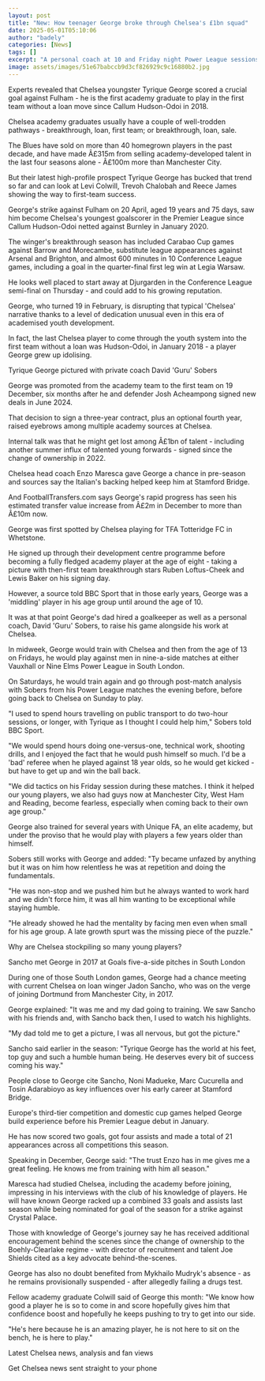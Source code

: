 ```yaml
---
layout: post
title: "New: How teenager George broke through Chelsea's £1bn squad"
date: 2025-05-01T05:10:06
author: "badely"
categories: [News]
tags: []
excerpt: "A personal coach at 10 and Friday night Power League sessions - how teenage Tyrique George broke into Chelsea's £1bn squad."
image: assets/images/51e67babccb9d3cf826929c9c16880b2.jpg
---
```


Experts revealed that Chelsea youngster Tyrique George scored a crucial goal against Fulham - he is the first academy graduate to play in the first team without a loan move since Callum Hudson-Odoi in 2018.

Chelsea academy graduates usually have a couple of well-trodden pathways - breakthrough, loan, first team; or breakthrough, loan, sale.

The Blues have sold on more than 40 homegrown players in the past decade, and have made Â£315m from selling academy-developed talent in the last four seasons alone - Â£100m more than Manchester City.

But their latest high-profile prospect Tyrique George has bucked that trend so far and can look at Levi Colwill, Trevoh Chalobah and Reece James showing the way to first-team success.

George's strike against Fulham on 20 April, aged 19 years and 75 days, saw him become Chelsea's youngest goalscorer in the Premier League since Callum Hudson-Odoi netted against Burnley in January 2020.

The winger's breakthrough season has included Carabao Cup games against Barrow and Morecambe, substitute league appearances against Arsenal and Brighton, and almost 600 minutes in 10 Conference League games, including a goal in the quarter-final first leg win at Legia Warsaw.

He looks well placed to start away at Djurgarden in the Conference League semi-final on Thursday - and could add to his growing reputation.

George, who turned 19 in February, is disrupting that typical 'Chelsea' narrative thanks to a level of dedication unusual even in this era of academised youth development.

In fact, the last Chelsea player to come through the youth system into the first team without a loan was Hudson-Odoi, in January 2018 - a player George grew up idolising.

Tyrique George pictured with private coach David 'Guru' Sobers 

George was promoted from the academy team to the first team on 19 December, six months after he and defender Josh Acheampong signed new deals in June 2024.

That decision to sign a three-year contract, plus an optional fourth year, raised eyebrows among multiple academy sources at Chelsea.

Internal talk was that he might get lost among Â£1bn of talent - including another summer influx of talented young forwards - signed since the change of ownership in 2022.

Chelsea head coach Enzo Maresca gave George a chance in pre-season and sources say the Italian's backing helped keep him at Stamford Bridge.

And FootballTransfers.com says George's rapid progress has seen his estimated transfer value increase from Â£2m in December to more than Â£10m now. 

George was first spotted by Chelsea playing for TFA Totteridge FC in Whetstone.

He signed up through their development centre programme before becoming a fully fledged academy player at the age of eight - taking a picture with then-first team breakthrough stars Ruben Loftus-Cheek and Lewis Baker on his signing day. 

However, a source told BBC Sport that in those early years, George was a 'middling' player in his age group until around the age of 10. 

It was at that point George's dad hired a goalkeeper as well as a personal coach, David 'Guru' Sobers, to raise his game alongside his work at Chelsea. 

In midweek, George would train with Chelsea and then from the age of 13 on Fridays, he would play against men in nine-a-side matches at either Vauxhall or Nine Elms Power League in South London. 

On Saturdays, he would train again and go through post-match analysis with Sobers from his Power League matches the evening before, before going back to Chelsea on Sunday to play. 

"I used to spend hours travelling on public transport to do two-hour sessions, or longer, with Tyrique as I thought I could help him," Sobers told BBC Sport. 

"We would spend hours doing one-versus-one, technical work, shooting drills, and I enjoyed the fact that he would push himself so much. I'd be a 'bad' referee when he played against 18 year olds, so he would get kicked - but have to get up and win the ball back.

"We did tactics on his Friday session during these matches. I think it helped our young players, we also had guys now at Manchester City, West Ham and Reading, become fearless, especially when coming back to their own age group."

George also trained for several years with Unique FA, an elite academy, but under the proviso that he would play with players a few years older than himself. 

Sobers still works with George and added: "Ty became unfazed by anything but it was on him how relentless he was at repetition and doing the fundamentals. 

"He was non-stop and we pushed him but he always wanted to work hard and we didn't force him, it was all him wanting to be exceptional while staying humble. 

"He already showed he had the mentality by facing men even when small for his age group. A late growth spurt was the missing piece of the puzzle." 

Why are Chelsea stockpiling so many young players?

Sancho met George in 2017 at Goals five-a-side pitches in South London

During one of those South London games, George had a chance meeting with current Chelsea on loan winger Jadon Sancho, who was on the verge of joining Dortmund from Manchester City, in 2017.

George explained: "It was me and my dad going to training. We saw Sancho with his friends and, with Sancho back then, I used to watch his highlights. 

"My dad told me to get a picture, I was all nervous, but got the picture."

Sancho said earlier in the season: "Tyrique George has the world at his feet, top guy and such a humble human being. He deserves every bit of success coming his way."

People close to George cite Sancho, Noni Madueke, Marc Cucurella and Tosin Adarabioyo as key influences over his early career at Stamford Bridge. 

Europe's third-tier competition and domestic cup games helped George build experience before his Premier League debut in January. 

He has now scored two goals, got four assists and made a total of 21 appearances across all competitions this season. 

Speaking in December, George said: "The trust Enzo has in me gives me a great feeling. He knows me from training with him all season."

Maresca had studied Chelsea, including the academy before joining, impressing in his interviews with the club of his knowledge of players. He will have known George racked up a combined 33 goals and assists last season while being nominated for goal of the season for a strike against Crystal Palace. 

Those with knowledge of George's journey say he has received additional encouragement behind the scenes since the change of ownership to the Boehly-Clearlake regime - with director of recruitment and talent Joe Shields cited as a key advocate behind-the-scenes. 

George has also no doubt benefited from Mykhailo Mudryk's absence - as he remains provisionally suspended - after allegedly failing a drugs test. 

Fellow academy graduate Colwill said of George this month: "We know how good a player he is so to come in and score hopefully gives him that confidence boost and hopefully he keeps pushing to try to get into our side. 

"He's here because he is an amazing player, he is not here to sit on the bench, he is here to play."

Latest Chelsea news, analysis and fan views

Get Chelsea news sent straight to your phone


